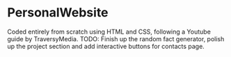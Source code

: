 # PersonalWebsite

Coded entirely from scratch using HTML and CSS, following a Youtube guide by TraversyMedia.
TODO: Finish up the random fact generator, polish up the project section and add interactive buttons for contacts page.
